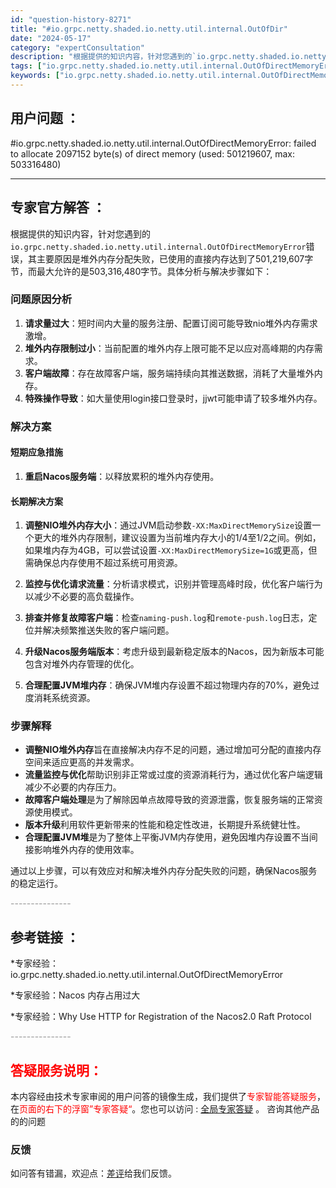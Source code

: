 ```yaml
---
id: "question-history-8271"
title: "#io.grpc.netty.shaded.io.netty.util.internal.OutOfDir"
date: "2024-05-17"
category: "expertConsultation"
description: "根据提供的知识内容，针对您遇到的`io.grpc.netty.shaded.io.netty.util.internal.OutOfDirectMemoryError`错误，其主要原因是堆外内存分配失败，已使用的直接内存达到了501,219,607字节，而最大允许的是503,316,480字节。具体"
tags: ["io.grpc.netty.shaded.io.netty.util.internal.OutOfDirectMemoryError","failed to allocate","direct memory","2097152","byte(s)","used","501219607","max","503316480"]
keywords: ["io.grpc.netty.shaded.io.netty.util.internal.OutOfDirectMemoryError","failed to allocate","direct memory","2097152","byte(s)","used","501219607","max","503316480"]
---
```


## 用户问题 ： 
 #io.grpc.netty.shaded.io.netty.util.internal.OutOfDirectMemoryError: failed to allocate 2097152 byte(s) of direct memory (used: 501219607, max: 503316480)  

---------------
## 专家官方解答 ：

根据提供的知识内容，针对您遇到的`io.grpc.netty.shaded.io.netty.util.internal.OutOfDirectMemoryError`错误，其主要原因是堆外内存分配失败，已使用的直接内存达到了501,219,607字节，而最大允许的是503,316,480字节。具体分析与解决步骤如下：

### 问题原因分析
1. **请求量过大**：短时间内大量的服务注册、配置订阅可能导致nio堆外内存需求激增。
2. **堆外内存限制过小**：当前配置的堆外内存上限可能不足以应对高峰期的内存需求。
3. **客户端故障**：存在故障客户端，服务端持续向其推送数据，消耗了大量堆外内存。
4. **特殊操作导致**：如大量使用login接口登录时，jjwt可能申请了较多堆外内存。

### 解决方案
#### 短期应急措施
1. **重启Nacos服务端**：以释放累积的堆外内存使用。
   
#### 长期解决方案
1. **调整NIO堆外内存大小**：通过JVM启动参数`-XX:MaxDirectMemorySize`设置一个更大的堆外内存限制，建议设置为当前堆内存大小的1/4至1/2之间。例如，如果堆内存为4GB，可以尝试设置`-XX:MaxDirectMemorySize=1G`或更高，但需确保总内存使用不超过系统可用资源。
   
2. **监控与优化请求流量**：分析请求模式，识别并管理高峰时段，优化客户端行为以减少不必要的高负载操作。

3. **排查并修复故障客户端**：检查`naming-push.log`和`remote-push.log`日志，定位并解决频繁推送失败的客户端问题。

4. **升级Nacos服务端版本**：考虑升级到最新稳定版本的Nacos，因为新版本可能包含对堆外内存管理的优化。

5. **合理配置JVM堆内存**：确保JVM堆内存设置不超过物理内存的70%，避免过度消耗系统资源。

### 步骤解释
- **调整NIO堆外内存**旨在直接解决内存不足的问题，通过增加可分配的直接内存空间来适应更高的并发需求。
- **流量监控与优化**帮助识别非正常或过度的资源消耗行为，通过优化客户端逻辑减少不必要的内存压力。
- **故障客户端处理**是为了解除因单点故障导致的资源泄露，恢复服务端的正常资源使用模式。
- **版本升级**利用软件更新带来的性能和稳定性改进，长期提升系统健壮性。
- **合理配置JVM堆**是为了整体上平衡JVM内存使用，避免因堆内存设置不当间接影响堆外内存的使用效率。

通过以上步骤，可以有效应对和解决堆外内存分配失败的问题，确保Nacos服务的稳定运行。


<font color="#949494">---------------</font> 


## 参考链接 ：

*专家经验：io.grpc.netty.shaded.io.netty.util.internal.OutOfDirectMemoryError 
 
 *专家经验：Nacos 内存占用过大 
 
 *专家经验：Why Use HTTP for Registration of the Nacos2.0 Raft Protocol 


 <font color="#949494">---------------</font> 
 


## <font color="#FF0000">答疑服务说明：</font> 

本内容经由技术专家审阅的用户问答的镜像生成，我们提供了<font color="#FF0000">专家智能答疑服务</font>，在<font color="#FF0000">页面的右下的浮窗”专家答疑“</font>。您也可以访问 : [全局专家答疑](https://answer.opensource.alibaba.com/docs/intro) 。 咨询其他产品的的问题

### 反馈
如问答有错漏，欢迎点：[差评](https://ai.nacos.io/user/feedbackByEnhancerGradePOJOID?enhancerGradePOJOId=13619)给我们反馈。
